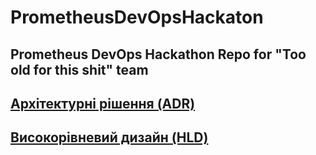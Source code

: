 # PrometheusDevOpsHackaton
Prometheus DevOps Hackathon Repo for "Too old for this shit" team
------------
[Архітектурні рішення (ADR)](./docs/ADR/index.md)
------------
[Високорівневий дизайн (HLD)](./docs/HLD/index.md)
------------

